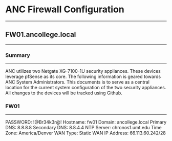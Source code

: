 # ANC Firewall Configuration
---
## FW01.ancollege.local
---
### Summary
--- 
ANC utilizes two Netgate XG-7100-1U security appliances. These devices leverage pfSense as its core. The following information is geared towards ANC System Administrators. This documents is to serve as a central location for the current system configuration of the two security appliances. All changes to the devices will be tracked using Github.

### FW01
---
PASSWORD: !@Br34k3r@!
Hostname: fw01
Domain: ancollege.local
Primary DNS: 8.8.8.8
Secondary DNS: 8.8.4.4
NTP Server: chronos1.umt.edu
Time Zone: America/Denver
WAN Type: Static
WAN IP Address: 66.113.60.242/28
